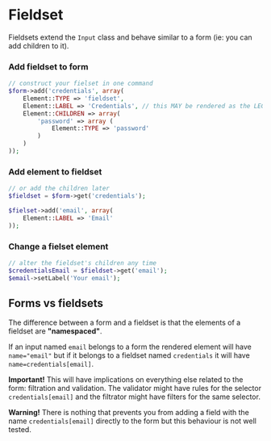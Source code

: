 # Fieldset

Fieldsets extend the `Input` class and behave similar to a form (ie: you can add children to it).

### Add fieldset to form

```php
// construct your fielset in one command
$form->add('credentials', array(
	Element::TYPE => 'fieldset',
	Element::LABEL => 'Credentials', // this MAY be rendered as the LEGEND tag
	Element::CHILDREN => array(
		'password' => array (
			Element::TYPE => 'password'
		)
	)
));
```

### Add element to fieldset

```php
// or add the children later
$fieldset = $form->get('credentials');

$fielset->add('email', array(
	Element::LABEL => 'Email'
));
```

### Change a fielset element

```php
// alter the fieldset's children any time
$credentialsEmail = $fieldset->get('email');
$email->setLabel('Your email');
```

## Forms vs fieldsets

The difference between a form and a fieldset is that the elements of a fieldset are __"namespaced"__.

If an input named `email` belongs to a form the rendered element will have `name="email"` but if it belongs to a fieldset named `credentials` it will have `name=credentials[email]`.

**Important!** This will have implications on everything else related to the form: filtration and validation. The validator might have rules for the selector `credentials[email]` and the filtrator might have filters for the same selector.

**Warning!** There is nothing that prevents you from adding a field with the name `credentials[email]` directly to the form but this behaviour is not well tested.

